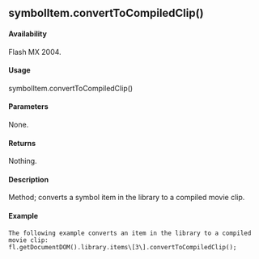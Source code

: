 ## symbolItem.convertToCompiledClip()

#### Availability

Flash MX 2004.

#### Usage

symbolItem.convertToCompiledClip()

#### Parameters

None.

#### Returns

Nothing.

#### Description

Method; converts a symbol item in the library to a compiled movie clip.

#### Example

```
The following example converts an item in the library to a compiled movie clip:
fl.getDocumentDOM().library.items\[3\].convertToCompiledClip();

```
